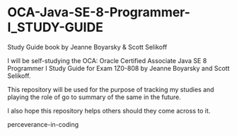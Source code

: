 # OCA-Java-SE-8-Programmer-I_STUDY-GUIDE
Study Guide book by Jeanne Boyarsky &amp; Scott Selikoff

I will be self-studying the OCA: Oracle Certified Associate Java SE 8 Programmer I Study Guide 
  for Exam 1Z0-808 
   by Jeanne Boyarsky and Scott Selikoff.

This repository will be used for the purpose of tracking my studies and playing the role of go to summary
  of the same in the future.
  
I also hope this repository helps others should they come across to it.

perceverance-in-coding
